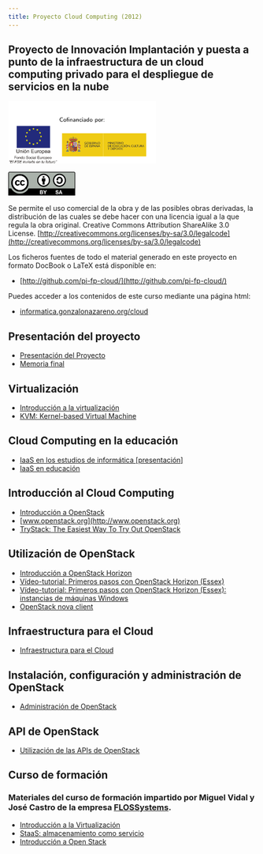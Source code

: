 ```yaml
---
title: Proyecto Cloud Computing (2012)
---
```


## Proyecto de Innovación Implantación y puesta a punto de la infraestructura de un cloud computing privado para el despliegue de servicios en la nube

![](img/fse_ministerio_ancho_texto.png)

![](img/By-sa.png)

Se permite el uso comercial de la obra y de las posibles obras derivadas, la distribución de las cuales se debe hacer con una licencia igual a la que regula la obra original.
Creative Commons Attribution ShareAlike 3.0 License. [http://creativecommons.org/licenses/by-sa/3.0/legalcode](http://creativecommons.org/licenses/by-sa/3.0/legalcode)

Los ficheros fuentes de todo el material generado en este proyecto en formato DocBook o LaTeX está disponible en:

* [http://github.com/pi-fp-cloud/](http://github.com/pi-fp-cloud/)

Puedes acceder a los contenidos de este curso mediante una página html:

* [informatica.gonzalonazareno.org/cloud](http://informatica.gonzalonazareno.org/cloud)

## Presentación del proyecto

* [Presentación del Proyecto](files/anexo-ii.pdf)
* [Memoria final](files/memoria-final.pdf)

## Virtualización

* [Introducción a la virtualización](files/03.01.IntroVirtualizacion.pdf)
* [KVM: Kernel-based Virtual Machine](files/03.02.KVM.pdf)

## Cloud Computing en la educación

* [IaaS en los estudios de informática [presentación]](files/iaas-educacion.pdf)
* [IaaS en educación](files/cloud_en_la_educacion.pdf)

## Introducción al Cloud Computing

* [Introducción a OpenStack](files/intro-openstack.pdf)
* [www.openstack.org](http://www.openstack.org)
* [TryStack: The Easiest Way To Try Out OpenStack](http://trystack.org)

## Utilización de OpenStack

* [Introducción a OpenStack Horizon](files/intro-horizon.pdf)
* [Vídeo-tutorial: Primeros pasos con OpenStack Horizon (Essex)](http://vimeo.com/51806641)
* [Vídeo-tutorial: Primeros pasos con OpenStack Horizon (Essex): instancias de máquinas Windows](http://vimeo.com/52254675)
* [OpenStack nova client](files/nova-cli.pdf)

## Infraestructura para el Cloud

* [Infraestructura para el Cloud](files/infraestructura.pdf)

## Instalación, configuración y administración de OpenStack

* [Administración de OpenStack](files/bk-admin-openstack.pdf)

## API de OpenStack

* [Utilización de las APIs de OpenStack](files/apis-openstack.pdf)

## Curso de formación

### Materiales del curso de formación impartido por Miguel Vidal y José Castro de la empresa [FLOSSystems](http://flossystems.com/).

* [Introducción a la Virtualización](files/cloud/virtualizacion.pdf)
* [StaaS: almacenamiento como servicio](files/cloud/storage.pdf)
* [Introducción a Open Stack](files/cloud/openstack.pdf)
